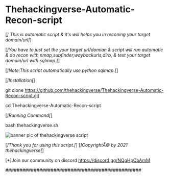 # Thehackingverse-Automatic-Recon-script
[*] This is automatic script & it's will helps you in reconing your target domain/url[*]




[*]You have to just set the your target url/domian & script will run automatic & do recon with nmap,subfinder,waybackurls,dirb,
& test your target domain/url with sqlmap.[*]




[*]Note:This script automatically use python sqlmap.[*]



[*]Installation[*]


git clone https://github.com/thehackingverse/Thehackingverse-Automatic-Recon-script.git



cd Thehackingverse-Automatic-Recon-script






[*]Running Command[*]



bash thehackingverse.sh



![banner pic of thehackingverse script](https://user-images.githubusercontent.com/86924237/144408105-700a51e4-09cb-4038-a7dc-31b32a095c30.png)





[*]Thank you for using this script.[*]
[*]CopyrightÂ© by 2021 thehackingverse[*]



[*]Join our community on discord https://discord.gg/NQgHpCbAmM

################################################
